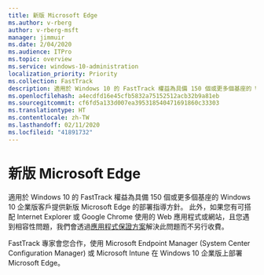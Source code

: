 ```yaml
---
title: 新版 Microsoft Edge
ms.author: v-rberg
author: v-rberg-msft
manager: jimmuir
ms.date: 2/04/2020
ms.audience: ITPro
ms.topic: overview
ms.service: windows-10-administration
localization_priority: Priority
ms.collection: FastTrack
description: 適用於 Windows 10 的 FastTrack 權益為具備 150 個或更多個基座的 Windows 10 企業版客戶提供新版 Microsoft Edge 的部署指導方針。
ms.openlocfilehash: a4ecdfd16e45cfb5832a75152512acb32b9a81eb
ms.sourcegitcommit: cf6fd5a133d007ea395318540471691860c33303
ms.translationtype: HT
ms.contentlocale: zh-TW
ms.lasthandoff: 02/11/2020
ms.locfileid: "41891732"
---
```

# <a name="the-new-microsoft-edge"></a>新版 Microsoft Edge

適用於 Windows 10 的 FastTrack 權益為具備 150 個或更多個基座的 Windows 10 企業版客戶提供新版 Microsoft Edge 的部署指導方針。 此外，如果您有可搭配 Internet Explorer 或 Google Chrome 使用的 Web 應用程式或網站，且您遇到相容性問題，我們會透過[應用程式保證方案](Win-10-app-assure.md)解決此問題而不另行收費。

FastTrack 專家會您合作，使用 Microsoft Endpoint Manager (System Center Configuration Manager) 或 Microsoft Intune 在 Windows 10 企業版上部署 Microsoft Edge。
